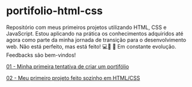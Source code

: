# portifolio-html-css
Repositório com meus primeiros projetos utilizando HTML, CSS e JavaScript. Estou aplicando na prática os conhecimentos adquiridos até agora como parte da minha jornada de transição para o desenvolvimento web. Não está perfeito, mas está feito! 💻🚀 🚧 Em constante evolução. Feedbacks são bem-vindos!

<a href="https://robsonbernardino.github.io/portifolio-html-css/001-meu-portfolio/">01 - Minha primeira tentativa de criar um portifólio</a>

<a href="https://robsonbernardino.github.io/portifolio-html-css/002-curiosidades-do-espa%C3%A7o/index.html">02 - Meu primeiro projeto feito sozinho em HTML/CSS</a>